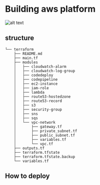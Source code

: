 # Building aws platform
![alt text](/aws-allinone/img/aws-allinone.png)

## structure
```
└── terraform
    ├── README.md
    ├── main.tf
    ├── modules
    │   ├── cloudwatch-alarm
    │   ├── cloudwatch-log-group
    │   ├── codedeploy
    │   ├── codepipeline
    │   ├── ec2-instance
    │   ├── iam-role
    │   ├── lambda
    │   ├── route53-hostedzone
    │   ├── route53-record
    │   ├── s3
    │   ├── security-group
    │   ├── sns
    │   ├── sqs
    │   └── vpc-network
    │       ├── gateway.tf
    │       ├── private_subnet.tf
    │       ├── public_subnet.tf
    │       ├── variables.tf
    │       └── vpc.tf
    ├── outputs.tf
    ├── terraform.tfstate
    ├── terraform.tfstate.backup
    └── variables.tf
```
## How to deploy
```
```


